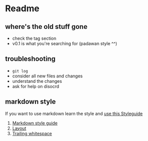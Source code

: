 # Readme

## where's the old stuff gone

- check the tag section
- v0.1 is what you're searching for (padawan style ^^)

## troubleshooting

- `git log`
- consider all new files and changes
- understand the changes
- ask for help on disocrd

## markdown style

If you want to use markdown learn the style and [use this Styleguide](https://google.github.io/styleguide/docguide/style.html)

1. [Markdown style guide](https://google.github.io/styleguide/docguide/style.html)
2. [Layout](https://google.github.io/styleguide/docguide/style.html#document-layout)
3. [Trailing whitespace](https://google.github.io/styleguide/docguide/style.html#trailing-whitespace)
